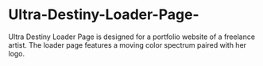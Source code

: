 # Ultra-Destiny-Loader-Page-

Ultra Destiny Loader Page is designed for a portfolio website of a freelance artist. The loader page features a moving color spectrum paired with her logo.
